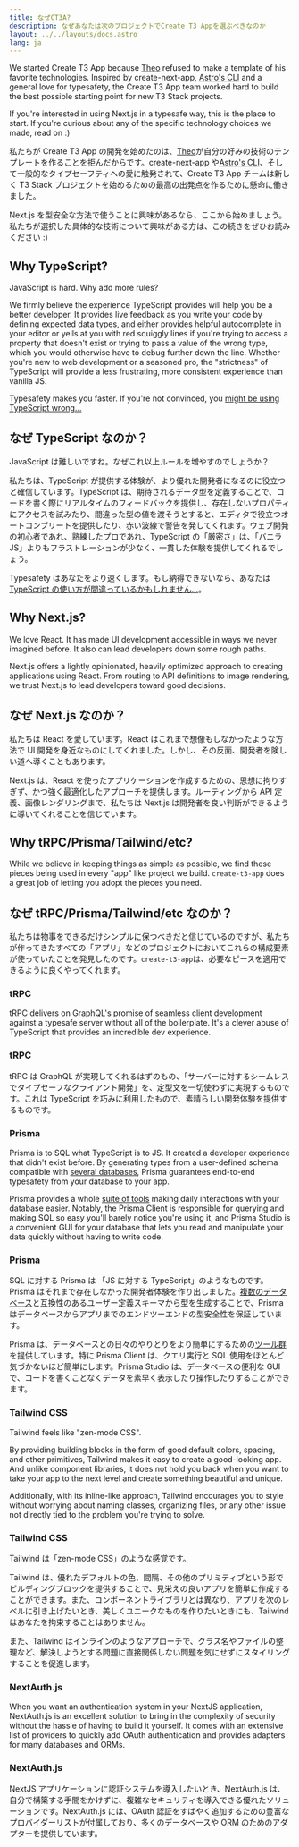 ```yaml
---
title: なぜCT3A?
description: なぜあなたは次のプロジェクトでCreate T3 Appを選ぶべきなのか
layout: ../../layouts/docs.astro
lang: ja
---
```


We started Create T3 App because [Theo](https://twitter.com/t3dotgg) refused to make a template of his favorite technologies. Inspired by create-next-app, [Astro's CLI](https://astro.build) and a general love for typesafety, the Create T3 App team worked hard to build the best possible starting point for new T3 Stack projects.

If you're interested in using Next.js in a typesafe way, this is the place to start. If you're curious about any of the specific technology choices we made, read on :)

私たちが Create T3 App の開発を始めたのは、[Theo](https://twitter.com/t3dotgg)が自分の好みの技術のテンプレートを作ることを拒んだからです。create-next-app や[Astro's CLI](https://astro.build)、そして一般的なタイプセーフティへの愛に触発されて、Create T3 App チームは新しく T3 Stack プロジェクトを始めるための最高の出発点を作るために懸命に働きました。

Next.js を型安全な方法で使うことに興味があるなら、ここから始めましょう。私たちが選択した具体的な技術について興味がある方は、この続きをぜひお読みください :)

## Why TypeScript?

JavaScript is hard. Why add more rules?

We firmly believe the experience TypeScript provides will help you be a better developer. It provides live feedback as you write your code by defining expected data types, and either provides helpful autocomplete in your editor or yells at you with red squiggly lines if you're trying to access a property that doesn't exist or trying to pass a value of the wrong type, which you would otherwise have to debug further down the line. Whether you're new to web development or a seasoned pro, the "strictness" of TypeScript will provide a less frustrating, more consistent experience than vanilla JS.

Typesafety makes you faster. If you're not convinced, you [might be using TypeScript wrong...](https://www.youtube.com/watch?v=RmGHnYUqQ4k)

## なぜ TypeScript なのか？

JavaScript は難しいですね。なぜこれ以上ルールを増やすのでしょうか？

私たちは、TypeScript が提供する体験が、より優れた開発者になるのに役立つと確信しています。TypeScript は、期待されるデータ型を定義することで、コードを書く際にリアルタイムのフィードバックを提供し、存在しないプロパティにアクセスを試みたり、間違った型の値を渡そうとすると、エディタで役立つオートコンプリートを提供したり、赤い波線で警告を発してくれます。ウェブ開発の初心者であれ、熟練したプロであれ、TypeScript の「厳密さ」は、「バニラ JS」よりもフラストレーションが少なく、一貫した体験を提供してくれるでしょう。

Typesafety はあなたをより速くします。もし納得できないなら、あなたは[TypeScript の使い方が間違っているかもしれません...](https://www.youtube.com/watch?v=RmGHnYUqQ4k)。

## Why Next.js?

We love React. It has made UI development accessible in ways we never imagined before. It also can lead developers down some rough paths.

Next.js offers a lightly opinionated, heavily optimized approach to creating applications using React. From routing to API definitions to image rendering, we trust Next.js to lead developers toward good decisions.

## なぜ Next.js なのか？

私たちは React を愛しています。React はこれまで想像もしなかったような方法で UI 開発を身近なものにしてくれました。しかし、その反面、開発者を険しい道へ導くこともあります。

Next.js は、React を使ったアプリケーションを作成するための、思想に拘りすぎず、かつ強く最適化したアプローチを提供します。ルーティングから API 定義、画像レンダリングまで、私たちは Next.js は開発者を良い判断ができるように導いてくれることを信じています。

## Why tRPC/Prisma/Tailwind/etc?

While we believe in keeping things as simple as possible, we find these pieces being used in every "app" like project we build. `create-t3-app` does a great job of letting you adopt the pieces you need.

## なぜ tRPC/Prisma/Tailwind/etc なのか？

私たちは物事をできるだけシンプルに保つべきだと信じているのですが、私たちが作ってきたすべての「アプリ」などのプロジェクトにおいてこれらの構成要素が使っていたことを発見したのです。`create-t3-app`は、必要なピースを適用できるように良くやってくれます。

### tRPC

tRPC delivers on GraphQL's promise of seamless client development against a typesafe server without all of the boilerplate. It's a clever abuse of TypeScript that provides an incredible dev experience.

### tRPC

tRPC は GraphQL が実現してくれるはずのもの、「サーバーに対するシームレスでタイプセーフなクライアント開発」を、定型文を一切使わずに実現するものです。これは TypeScript を巧みに利用したもので、素晴らしい開発体験を提供するものです。

### Prisma

Prisma is to SQL what TypeScript is to JS. It created a developer experience that didn't exist before. By generating types from a user-defined schema compatible with [several databases](https://www.prisma.io/docs/concepts/database-connectors), Prisma guarantees end-to-end typesafety from your database to your app.

Prisma provides a whole [suite of tools](https://www.prisma.io/docs/concepts/overview/should-you-use-prisma#-you-want-a-tool-that-holistically-covers-your-database-workflows) making daily interactions with your database easier. Notably, the Prisma Client is responsible for querying and making SQL so easy you'll barely notice you're using it, and Prisma Studio is a convenient GUI for your database that lets you read and manipulate your data quickly without having to write code.

### Prisma

SQL に対する Prisma は 「JS に対する TypeScript」のようなものです。Prisma はそれまで存在しなかった開発者体験を作り出しました。[複数のデータベース](https://www.prisma.io/docs/concepts/database-connectors)と互換性のあるユーザー定義スキーマから型を生成することで、Prisma はデータベースからアプリまでのエンドツーエンドの型安全性を保証しています。

Prisma は、データベースとの日々のやりとりをより簡単にするための[ツール群](https://www.prisma.io/docs/concepts/overview/should-you-use-prisma#-you-want-a-tool-that-holistically-covers-your-database-workflows)を提供しています。特に Prisma Client は、クエリ実行と SQL 使用をほとんど気づかないほど簡単にします。Prisma Studio は、データベースの便利な GUI で、コードを書くことなくデータを素早く表示したり操作したりすることができます。

### Tailwind CSS

Tailwind feels like "zen-mode CSS".

By providing building blocks in the form of good default colors, spacing, and other primitives, Tailwind makes it easy to create a good-looking app. And unlike component libraries, it does not hold you back when you want to take your app to the next level and create something beautiful and unique.

Additionally, with its inline-like approach, Tailwind encourages you to style without worrying about naming classes, organizing files, or any other issue not directly tied to the problem you're trying to solve.

### Tailwind CSS

Tailwind は「zen-mode CSS」のような感覚です。

Tailwind は、優れたデフォルトの色、間隔、その他のプリミティブという形でビルディングブロックを提供することで、見栄えの良いアプリを簡単に作成することができます。また、コンポーネントライブラリとは異なり、アプリを次のレベルに引き上げたいとき、美しくユニークなものを作りたいときにも、Tailwind はあなたを拘束することはありません。

また、Tailwind はインラインのようなアプローチで、クラス名やファイルの整理など、解決しようとする問題に直接関係しない問題を気にせずにスタイリングすることを促進します。

### NextAuth.js

When you want an authentication system in your NextJS application, NextAuth.js is an excellent solution to bring in the complexity of security without the hassle of having to build it yourself. It comes with an extensive list of providers to quickly add OAuth authentication and provides adapters for many databases and ORMs.

### NextAuth.js

NextJS アプリケーションに認証システムを導入したいとき、NextAuth.js は、自分で構築する手間をかけずに、複雑なセキュリティを導入できる優れたソリューションです。NextAuth.js には、OAuth 認証をすばやく追加するための豊富なプロバイダーリストが付属しており、多くのデータベースや ORM のためのアダプターを提供しています。
